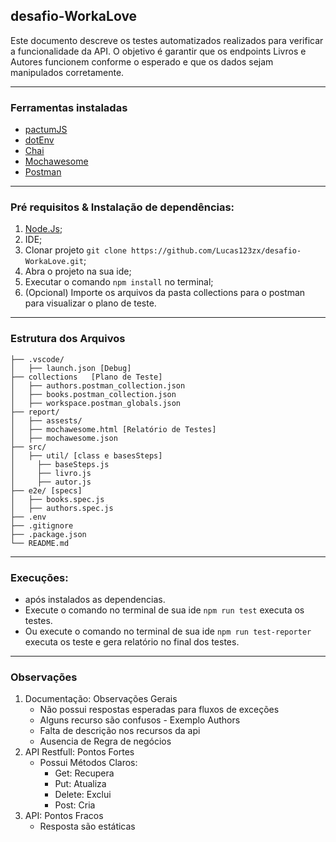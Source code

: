 ## desafio-WorkaLove
Este documento descreve os testes automatizados realizados para verificar a funcionalidade da API. O objetivo é garantir que os endpoints Livros e Autores funcionem conforme o esperado e que os dados sejam manipulados corretamente.

---

### Ferramentas instaladas
  -  [pactumJS](https://pactumjs.github.io/)
  -  [dotEnv](https://www.npmjs.com/package/dotenv)
  -  [Chai](https://www.chaijs.com/)
  -  [Mochawesome](https://www.npmjs.com/package/mochawesome)
  -  [Postman](https://www.postman.com/)

---

### Pré requisitos & Instalação de dependências: 
 1. [Node.Js](https://nodejs.org/pt/download/package-manager);
 2. IDE;
 3. Clonar projeto `git clone https://github.com/Lucas123zx/desafio-WorkaLove.git`;
 4. Abra o projeto na sua ide;
 5. Executar o comando `npm install` no terminal;
 6. (Opcional) Importe os arquivos da pasta collections para o postman para visualizar o plano de teste.

---
### Estrutura dos Arquivos
    ├── .vscode/
    │   ├── launch.json [Debug]
    ├── collections   [Plano de Teste]
    │   ├── authors.postman_collection.json
    │   ├── books.postman_collection.json
    │   ├── workspace.postman_globals.json
    ├── report/
    │   ├── assests/
    │   ├── mochawesome.html [Relatório de Testes]
    │   ├── mochawesome.json
    ├── src/
    │   ├── util/ [class e basesSteps]
    │     ├── baseSteps.js
    │     ├── livro.js
    │     ├── autor.js
    ├── e2e/ [specs]
    │   ├── books.spec.js
    │   ├── authors.spec.js
    ├── .env
    ├── .gitignore
    ├── .package.json
    └── README.md
---

### Execuções: 

  - após instalados as dependencias.
  - Execute o comando no terminal de sua ide `npm run test`  executa os testes.
  - Ou execute o comando no terminal de sua ide `npm run test-reporter` executa os teste e gera relatório no final dos testes.

---

### Observações
1. Documentação: Observações Gerais
    - Não possui respostas esperadas para fluxos de exceções
    - Alguns recurso são confusos - Exemplo Authors
    - Falta de descrição nos recursos da api
    - Ausencia de Regra de negócios
2. API Restfull: Pontos Fortes
    - Possui Métodos Claros:
      - Get: Recupera
      - Put: Atualiza
      - Delete: Exclui
      - Post: Cria
3. API: Pontos Fracos
      - Resposta são estáticas